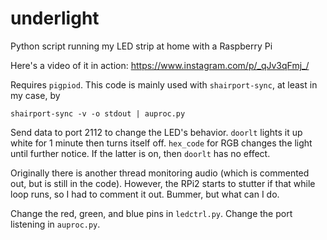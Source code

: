 # underlight
Python script running my LED strip at home with a Raspberry Pi

Here's a video of it in action:
https://www.instagram.com/p/_qJv3qFmj_/

Requires `pigpiod`.
This code is mainly used with `shairport-sync`, at least in my case, by
```
shairport-sync -v -o stdout | auproc.py
```

Send data to port 2112 to change the LED's behavior. `doorlt` lights it up white for 1 minute then turns itself off. `hex_code` for RGB changes the light until further notice. If the latter is on, then `doorlt` has no effect.

Originally there is another thread monitoring audio (which is commented out, but is still in the code). However, the RPi2 starts to stutter if that while loop runs, so I had to comment it out. Bummer, but what can I do.

Change the red, green, and blue pins in `ledctrl.py`. Change the port listening in `auproc.py`.
